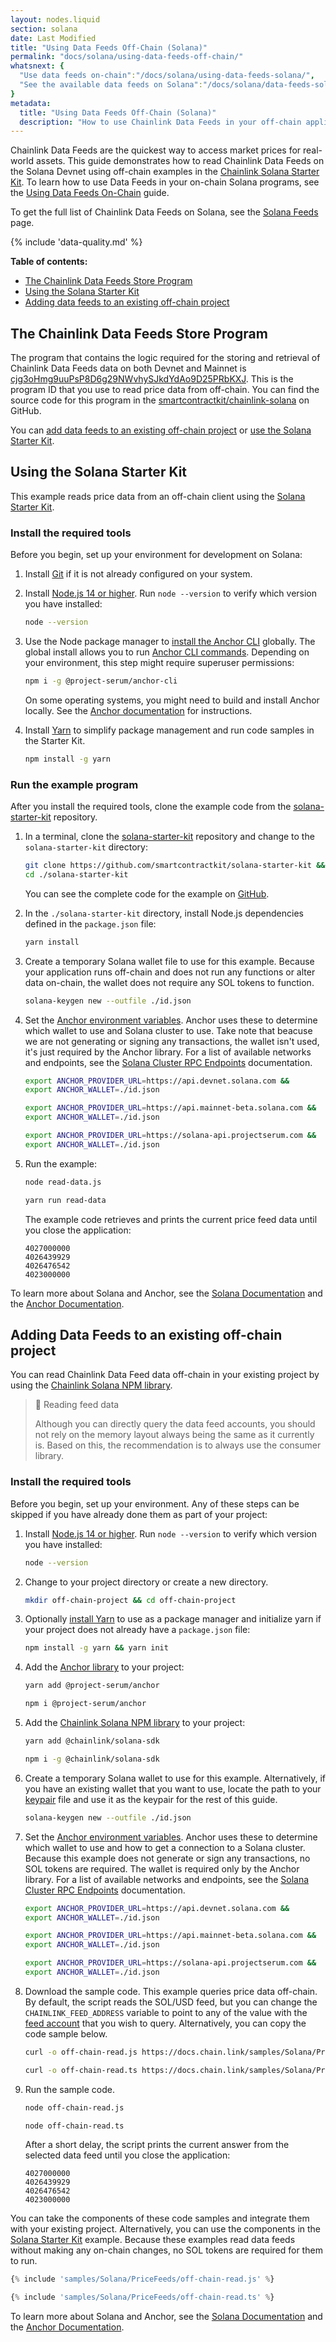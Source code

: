 ```yaml
---
layout: nodes.liquid
section: solana
date: Last Modified
title: "Using Data Feeds Off-Chain (Solana)"
permalink: "docs/solana/using-data-feeds-off-chain/"
whatsnext: {
  "Use data feeds on-chain":"/docs/solana/using-data-feeds-solana/",
  "See the available data feeds on Solana":"/docs/solana/data-feeds-solana/"
}
metadata:
  title: "Using Data Feeds Off-Chain (Solana)"
  description: "How to use Chainlink Data Feeds in your off-chain applications."
---
```


Chainlink Data Feeds are the quickest way to access market prices for real-world assets. This guide demonstrates how to read Chainlink Data Feeds on the Solana Devnet using off-chain examples in the [Chainlink Solana Starter Kit](https://github.com/smartcontractkit/solana-starter-kit). To learn how to use Data Feeds in your on-chain Solana programs, see the [Using Data Feeds On-Chain](/docs/solana/using-data-feeds-solana/) guide.

To get the full list of Chainlink Data Feeds on Solana, see the [Solana Feeds](/docs/solana/data-feeds-solana/) page.

{% include 'data-quality.md' %}

**Table of contents:**

- [The Chainlink Data Feeds Store Program](#the-chainlink-data-feeds-store-program)
- [Using the Solana Starter Kit](#using-the-solana-starter-kit)
- [Adding data feeds to an existing off-chain project](#adding-data-feeds-to-an-existing-off-chain-project)

## The Chainlink Data Feeds Store Program

The program that contains the logic required for the storing and retrieval of Chainlink Data Feeds data on both Devnet and Mainnet is [cjg3oHmg9uuPsP8D6g29NWvhySJkdYdAo9D25PRbKXJ](https://solscan.io/account/cjg3oHmg9uuPsP8D6g29NWvhySJkdYdAo9D25PRbKXJ?cluster=devnet). This is the program ID that you use to read price data from off-chain. You can find the source code for this program in the [smartcontractkit/chainlink-solana](https://github.com/smartcontractkit/chainlink-solana/tree/develop/contracts/programs/store/src) on GitHub.

You can [add data feeds to an existing off-chain project](#add-data-feeds-to-an-existing-off-chain-project) or [use the Solana Starter Kit](#using-the-solana-starter-kit).

## Using the Solana Starter Kit

This example reads price data from an off-chain client using the [Solana Starter Kit](https://github.com/smartcontractkit/solana-starter-kit).

### Install the required tools

Before you begin, set up your environment for development on Solana:

1. Install [Git](https://git-scm.com/book/en/v2/Getting-Started-Installing-Git) if it is not already configured on your system.

1. Install [Node.js 14 or higher](https://nodejs.org/en/download/). Run `node --version` to verify which version you have installed:

    ```sh
    node --version
    ```

1. Use the Node package manager to [install the Anchor CLI](https://project-serum.github.io/anchor/getting-started/installation.html) globally. The global install allows you to run [Anchor CLI commands](https://project-serum.github.io/anchor/cli/commands.html). Depending on your environment, this step might require superuser permissions:

    ```sh
    npm i -g @project-serum/anchor-cli
    ```

    On some operating systems, you might need to build and install Anchor locally. See the [Anchor documentation](https://project-serum.github.io/anchor/getting-started/installation.html#build-from-source-for-other-operating-systems) for instructions.

1. Install [Yarn](https://classic.yarnpkg.com/lang/en/docs/install/) to simplify package management and run code samples in the Starter Kit.

    ```sh
    npm install -g yarn
    ```

### Run the example program

After you install the required tools, clone the example code from the [solana-starter-kit](https://github.com/smartcontractkit/solana-starter-kit) repository.

1. In a terminal, clone the [solana-starter-kit](https://github.com/smartcontractkit/solana-starter-kit) repository and change to the `solana-starter-kit` directory:

    ```sh
    git clone https://github.com/smartcontractkit/solana-starter-kit &&
    cd ./solana-starter-kit
    ```

    You can see the complete code for the example on [GitHub](https://github.com/smartcontractkit/solana-starter-kit/).

1. In the `./solana-starter-kit` directory, install Node.js dependencies defined in the `package.json` file:

    ```sh
    yarn install
    ```

1. Create a temporary Solana wallet file to use for this example. Because your application runs off-chain and does not run any functions or alter data on-chain, the wallet does not require any SOL tokens to function.

    ```sh
    solana-keygen new --outfile ./id.json
    ```

1. Set the [Anchor environment variables](https://www.twilio.com/blog/2017/01/how-to-set-environment-variables.html). Anchor uses these to determine which wallet to use and Solana cluster to use. Take note that beacuse we are not generating or signing any transactions, the wallet isn't used, it's just required by the Anchor library. For a list of available networks and endpoints, see the [Solana Cluster RPC Endpoints](https://docs.solana.com/cluster/rpc-endpoints) documentation.

    ```sh Solana Devnet
    export ANCHOR_PROVIDER_URL=https://api.devnet.solana.com &&
    export ANCHOR_WALLET=./id.json
    ```
    ```sh Solana Mainnet
    export ANCHOR_PROVIDER_URL=https://api.mainnet-beta.solana.com &&
    export ANCHOR_WALLET=./id.json
    ```
    ```sh Solana Mainnet Project Serum Endpoint
    export ANCHOR_PROVIDER_URL=https://solana-api.projectserum.com &&
    export ANCHOR_WALLET=./id.json
    ```

1. Run the example:

    ```sh JavaScript
    node read-data.js
    ```
    ```sh TypeScript
    yarn run read-data
    ```

    The example code retrieves and prints the current price feed data until you close the application:

    ```
    4027000000
    4026439929
    4026476542
    4023000000
    ```

To learn more about Solana and Anchor, see the [Solana Documentation](https://docs.solana.com/) and the [Anchor Documentation](https://project-serum.github.io/anchor/).

## Adding Data Feeds to an existing off-chain project

You can read Chainlink Data Feed data off-chain in your existing project by using the [Chainlink Solana NPM library](https://www.npmjs.com/package/@chainlink/solana-sdk).

> 🚧 Reading feed data
>
> Although you can directly query the data feed accounts, you should not rely on the memory layout always being the same as it currently is. Based on this, the recommendation is to always use the consumer library.

### Install the required tools

Before you begin, set up your environment. Any of these steps can be skipped if you have already done them as part of your project:

1. Install [Node.js 14 or higher](https://nodejs.org/en/download/). Run `node --version` to verify which version you have installed:

    ```sh
    node --version
    ```

1. Change to your project directory or create a new directory.

    ```sh
    mkdir off-chain-project && cd off-chain-project
    ```

1. Optionally [install Yarn](https://classic.yarnpkg.com/lang/en/docs/install/) to use as a package manager and initialize yarn if your project does not already have a `package.json` file:

    ```sh
    npm install -g yarn && yarn init
    ```

1. Add the [Anchor library](https://www.npmjs.com/package/@project-serum/anchor) to your project:

    ```sh yarn
    yarn add @project-serum/anchor
    ```
    ```sh npm
    npm i @project-serum/anchor
    ```

1. Add the [Chainlink Solana NPM library](https://www.npmjs.com/package/@chainlink/solana-sdk) to your project:

    ```sh yarn
    yarn add @chainlink/solana-sdk
    ```
    ```sh npm
    npm i -g @chainlink/solana-sdk
    ```

1. Create a temporary Solana wallet to use for this example. Alternatively, if you have an existing wallet that you want to use, locate the path to your [keypair](https://docs.solana.com/terminology#keypair) file and use it as the keypair for the rest of this guide.

    ```sh
    solana-keygen new --outfile ./id.json
    ```

1. Set the [Anchor environment variables](https://www.twilio.com/blog/2017/01/how-to-set-environment-variables.html). Anchor uses these to determine which wallet to use and how to get a connection to a Solana cluster. Because this example does not generate or sign any transactions, no SOL tokens are required. The wallet is required only by the Anchor library. For a list of available networks and endpoints, see the [Solana Cluster RPC Endpoints](https://docs.solana.com/cluster/rpc-endpoints) documentation.

    ```sh Solana Devnet
    export ANCHOR_PROVIDER_URL=https://api.devnet.solana.com &&
    export ANCHOR_WALLET=./id.json
    ```
    ```sh Solana Mainnet
    export ANCHOR_PROVIDER_URL=https://api.mainnet-beta.solana.com &&
    export ANCHOR_WALLET=./id.json
    ```
    ```sh Solana Mainnet Project Serum Endpoint
    export ANCHOR_PROVIDER_URL=https://solana-api.projectserum.com &&
    export ANCHOR_WALLET=./id.json
    ```

1. Download the sample code. This example queries price data off-chain. By default, the script reads the SOL/USD feed, but you can change the `CHAINLINK_FEED_ADDRESS` variable to point to any of the  value with the [feed account](https://docs.chain.link/docs/solana/data-feeds-solana/) that you wish to query. Alternatively, you can copy the code sample below.

    ```sh JavaScript
    curl -o off-chain-read.js https://docs.chain.link/samples/Solana/PriceFeeds/off-chain-read.js
    ```
    ```sh TypeScript
    curl -o off-chain-read.ts https://docs.chain.link/samples/Solana/PriceFeeds/off-chain-read.ts
    ```

1. Run the sample code.

    ```sh JavaScript
    node off-chain-read.js
    ```
    ```sh TypeScript
    node off-chain-read.ts
    ```

    After a short delay, the script prints the current answer from the selected data feed until you close the application:

    ```
    4027000000
    4026439929
    4026476542
    4023000000
    ```

You can take the components of these code samples and integrate them with your existing project. Alternatively, you can use the components in the [Solana Starter Kit](#using-the-solana-starter-kit) example. Because these examples read data feeds without making any on-chain changes, no SOL tokens are required for them to run.

```javascript JavaScript
{% include 'samples/Solana/PriceFeeds/off-chain-read.js' %}
```
```typescript TypeScript
{% include 'samples/Solana/PriceFeeds/off-chain-read.ts' %}
```

To learn more about Solana and Anchor, see the [Solana Documentation](https://docs.solana.com/) and the [Anchor Documentation](https://project-serum.github.io/anchor/).
